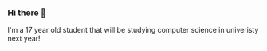 ### Hi there 👋

I'm a 17 year old student that will be studying computer science in univeristy next year!
